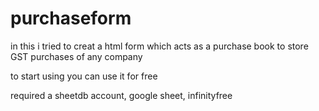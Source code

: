 # purchaseform

in this i tried to creat a html form which acts as a purchase book to store GST purchases of any company

to start using you can use it for free

required a sheetdb account, google sheet, infinityfree
